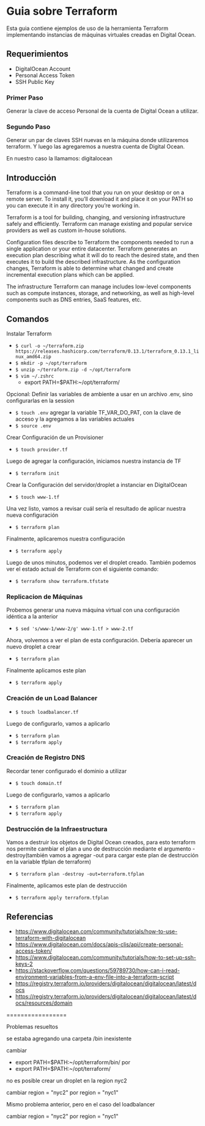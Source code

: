 # Guia sobre Terraform

Esta guia contiene ejemplos de uso de la herramienta Terraform implementando instancias de máquinas virtuales creadas en Digital Ocean.

## Requerimientos

- DigitalOcean Account
- Personal Access Token
- SSH Public Key

### Primer Paso

Generar la clave de acceso Personal de la cuenta de Digital Ocean a utilizar.

### Segundo Paso

Generar un par de claves SSH nuevas en la máquina donde utilizaremos terraform. Y luego las agregaremos a nuestra cuenta de Digital Ocean.

En nuestro caso la llamamos: digitalocean

## Introducción

Terraform is a command-line tool that you run on your desktop or on a remote server. To install it, you’ll download it and place it on your PATH so you can execute it in any directory you’re working in.

Terraform is a tool for building, changing, and versioning infrastructure safely and efficiently. Terraform can manage existing and popular service providers as well as custom in-house solutions.

Configuration files describe to Terraform the components needed to run a single application or your entire datacenter. Terraform generates an execution plan describing what it will do to reach the desired state, and then executes it to build the described infrastructure. As the configuration changes, Terraform is able to determine what changed and create incremental execution plans which can be applied.

The infrastructure Terraform can manage includes low-level components such as compute instances, storage, and networking, as well as high-level components such as DNS entries, SaaS features, etc.

## Comandos


Instalar Terraform
- `$ curl -o ~/terraform.zip https://releases.hashicorp.com/terraform/0.13.1/terraform_0.13.1_linux_amd64.zip`
- `$ mkdir -p ~/opt/terraform`
- `$ unzip ~/terraform.zip -d ~/opt/terraform`
- `$ vim ~/.zshrc`
    - export PATH=$PATH:~/opt/terraform/

Opcional: Definir las variables de ambiente a usar en un archivo .env, sino configurarlas en la session
- `$ touch .env`
agregar la variable TF_VAR_DO_PAT, con la clave de acceso
y la agregamos a las variables actuales
- `$ source .env`

Crear Configuración de un Provisioner

- `$ touch provider.tf`

Luego de agregar la configuración, iniciamos nuestra instancia de TF

- `$ terraform init`

Crear la Configuración del servidor/droplet a instanciar en DigitalOcean

- `$ touch www-1.tf`

Una vez listo, vamos a revisar cuál sería el resultado de aplicar nuestra nueva configuración

- `$ terraform plan`

Finalmente, aplicaremos nuestra configuración

- `$ terraform apply`

Luego de unos minutos, podemos ver el droplet creado. También podemos ver el estado actual de Terraform con el siguiente comando:

- `$ terraform show terraform.tfstate`

### Replicacion de Máquinas

Probemos generar una nueva máquina virtual con una configuración idéntica a la anterior

- `$ sed 's/www-1/www-2/g' www-1.tf > www-2.tf`

Ahora, volvemos a ver el plan de esta configuración. Debería aparecer un nuevo droplet a crear

- `$ terraform plan`

Finalmente aplicamos este plan

- `$ terraform apply`

### Creación de un Load Balancer

- `$ touch loadbalancer.tf`

Luego de configurarlo, vamos a aplicarlo

- `$ terraform plan`
- `$ terraform apply`

### Creación de Registro DNS

Recordar tener configurado el dominio a utilizar

- `$ touch domain.tf`

Luego de configurarlo, vamos a aplicarlo

- `$ terraform plan`
- `$ terraform apply`

### Destrucción de la Infraestructura

Vamos a destruir los objetos de Digital Ocean creados, para esto terraform nos permite cambiar el plan a uno de destrucción mediante el argumento -destroy(también vamos a agregar -out para cargar este plan de destrucción en la variable tfplan de terraform)
- `$ terraform plan -destroy -out=terraform.tfplan`

Finalmente, aplicamos este plan de destrucción

- `$ terraform apply terraform.tfplan`

## Referencias

- https://www.digitalocean.com/community/tutorials/how-to-use-terraform-with-digitalocean
- https://www.digitalocean.com/docs/apis-clis/api/create-personal-access-token/
- https://www.digitalocean.com/community/tutorials/how-to-set-up-ssh-keys-2
- https://stackoverflow.com/questions/59789730/how-can-i-read-environment-variables-from-a-env-file-into-a-terraform-script
- https://registry.terraform.io/providers/digitalocean/digitalocean/latest/docs
- https://registry.terraform.io/providers/digitalocean/digitalocean/latest/docs/resources/domain

=================

Problemas resueltos

se estaba agregando una carpeta /bin inexistente

cambiar
- export PATH=$PATH:~/opt/terraform/bin/
por
- export PATH=$PATH:~/opt/terraform/

no es posible crear un droplet en la region nyc2

cambiar
region = "nyc2"
por
region = "nyc1"

Mismo problema anterior, pero en el caso del loadbalancer

cambiar
  region = "nyc2"
por
  region = "nyc1"
